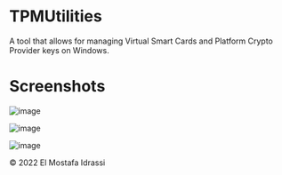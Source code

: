 # TPMUtilities

A tool that allows for managing Virtual Smart Cards and Platform Crypto Provider keys on Windows.

# Screenshots

![image](https://user-images.githubusercontent.com/25257376/204052141-ee2467d4-0271-4a97-8b62-dd4b783da830.png)

![image](https://user-images.githubusercontent.com/25257376/204052071-c6d1704e-ec38-4410-ae3b-0a33845f552e.png)

![image](https://user-images.githubusercontent.com/25257376/204052099-6b3e6201-13e5-4202-8b99-204b94800771.png)

© 2022 El Mostafa Idrassi
